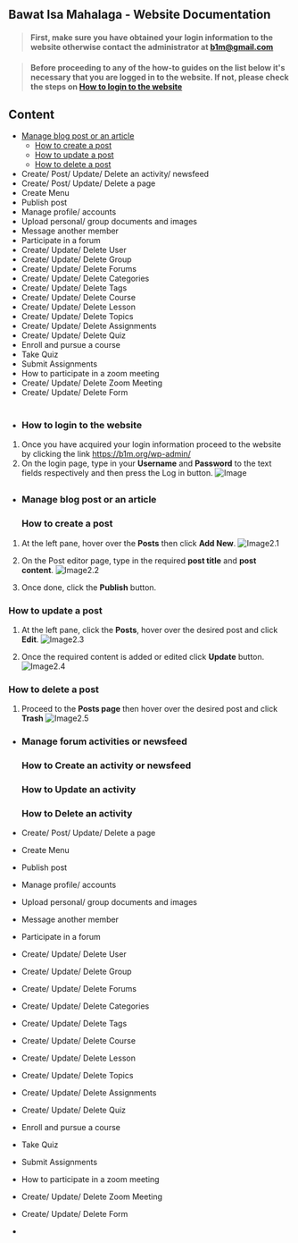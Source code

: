 ## Bawat Isa Mahalaga - Website Documentation

> #### First, make sure you have obtained your login information to the website otherwise contact the administrator at b1m@gmail.com

> #### Before proceeding to any of the how-to guides on the list below it's necessary that you are logged in to the website. If not, please check the steps on [How to login to the website](#how-to-login-to-the-website)

## Content
- [Manage blog post or an article](#manage-blog-post-or-an-article)
	- [How to create a post](#how-to-create-a-post)
	- [How to update a post](#how-to-update-a-post)
	- [How to delete a post](#how-to-delete-a-post)
- Create/ Post/ Update/ Delete an activity/ newsfeed			
- Create/ Post/ Update/ Delete a page			
- Create Menu			
- Publish post			
- Manage profile/ accounts			
- Upload personal/ group documents and images			
- Message another member			
- Participate in a forum			
- Create/ Update/ Delete User			
- Create/ Update/ Delete Group			
- Create/ Update/ Delete Forums			
- Create/ Update/ Delete Categories			
- Create/ Update/ Delete Tags			
- Create/ Update/ Delete Course			
- Create/ Update/ Delete Lesson			
- Create/ Update/ Delete Topics			
- Create/ Update/ Delete Assignments			
- Create/ Update/ Delete Quiz			
- Enroll and pursue a course			
- Take Quiz			
- Submit Assignments			
- How to participate in a zoom meeting			
- Create/ Update/ Delete Zoom Meeting			
- Create/ Update/ Delete Form
&nbsp;
&nbsp;
#
- ### How to login to the website
1. Once you have acquired your login information proceed to the website by clicking the link https://b1m.org/wp-admin/
2. On the login page, type in your **Username** and **Password** to the text fields respectively and then press the Log in button.
![Image](/img/1-1-Login.PNG)
&nbsp;
##

- ### Manage blog post or an article
  ### How to create a post
1. At the left pane, hover over the **Posts** then click **Add New**.
![Image2.1](/img/2.1.PNG)


2. On the Post editor page, type in the required **post title** and **post content**.
![Image2.2](/img/2.2.PNG)


3. Once done, click the **Publish** button.

  ### How to update a post
1. At the left pane, click the **Posts**, hover over the desired post and click **Edit**.
![Image2.3](/img/2.3.png) 


2. Once the required content is added or edited click **Update** button. 
![Image2.4](/img/2.4.PNG)   

  ### How to delete a post
1. Proceed to the **Posts page** then hover over the desired post and click **Trash**
![Image2.5](/img/2.5.PNG)


- ### Manage forum activities or newsfeed
  ### How to Create an activity or newsfeed
  ### How to Update an activity
  ### How to Delete an activity
			
- Create/ Post/ Update/ Delete a page			
- Create Menu			
- Publish post			
- Manage profile/ accounts			
- Upload personal/ group documents and images			
- Message another member			
- Participate in a forum			
- Create/ Update/ Delete User			
- Create/ Update/ Delete Group			
- Create/ Update/ Delete Forums			
- Create/ Update/ Delete Categories			
- Create/ Update/ Delete Tags			
- Create/ Update/ Delete Course			
- Create/ Update/ Delete Lesson			
- Create/ Update/ Delete Topics			
- Create/ Update/ Delete Assignments			
- Create/ Update/ Delete Quiz			
- Enroll and pursue a course			
- Take Quiz			
- Submit Assignments			
- How to participate in a zoom meeting			
- Create/ Update/ Delete Zoom Meeting			
- Create/ Update/ Delete Form
- 			
